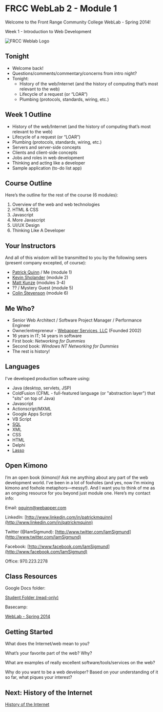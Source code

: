 # FRCC WebLab 2 - Module 1

Welcome to the Front Range Community College WebLab - Spring 2014!

Week 1 - Introduction to Web Development

![FRCC Weblab Logo](/img/frcc_weblab_logo.jpg)

## Tonight

* Welcome back!
* Questions/comments/commentary/concerns from intro night?
* Tonight:
  * History of the web/Internet (and the history of computing that’s most relevant to the web)
  * Lifecycle of a request (or “LOAR”)
  * Plumbing (protocols, standards, wiring, etc.)

<!--- Covered on intro night -->


## Week 1 Outline

* History of the web/Internet (and the history of computing that’s most relevant to the web) 
* Lifecycle of a request (or “LOAR”) 
* Plumbing (protocols, standards, wiring, etc.)
* Servers and server-side concepts
* Clients and client-side concepts
* Jobs and roles in web development
* Thinking and acting like a developer 
* Sample application (to-do list app) 



## Course Outline

Here’s the outline for the rest of the course (6 modules):

1. Overview of the web and web technologies
2. HTML & CSS
3. Javascript
4. More Javascript
5. UI/UX Design
6. Thinking Like A Developer



## Your Instructors

And all of this wisdom will be transmitted to you by the following seers (present company excepted, of course):

* [Patrick Quinn](http://www.linkedin.com/in/patrickmquinn) / Me (module 1)
* [Kevin Sholander](http://www.linkedin.com/pub/kevin-sholander/2/242/958) (module 2)
* [Matt Kunze](https://github.com/MattKunze?tab=activity) (modules 3-4)
* ?? / Mystery Guest (module 5)
* [Colin Stevenson](http://www.linkedin.com/pub/colin-stevenson/3/a/4b2) (module 6)

## Me Who?

* Senior Web Architect / Software Project Manager / Performance Engineer
* Owner/entrepreneur - [Webapper Services, LLC](http://www.webapper.com) (Founded 2002)
* 16 years in IT; 14 years in software
* First book: _Networking for Dummies_
* Second book: _Windows NT Networking for Dummies_
* The rest is history!

## Languages

I've developed production software using:

* Java (desktop, servlets, JSP)
* ColdFusion (CFML - full-featured language (or "abstraction layer") that "sits" on top of Java)
* Javascript
* Actionscript/MXML
* Google Apps Script
* VB Script
* [SQL](http://en.wikipedia.org/wiki/SQL) 
* XML
* CSS
* HTML
* Delphi
* [Lasso](http://en.wikipedia.org/wiki/Lasso_(programming_language))

## Open Kimono

I’m an open book (kimono)! Ask me anything about any part of the web development world. I’ve been in a lot of foxholes (and yes, now I’m mixing kimono and foxhole metaphors&mdash;messy!). And I want you to think of me as an ongoing resource for you beyond just module one. Here’s my contact info:

Email: [pquinn@webapper.com](mailto:pquinn@webapper.com)

LinkedIn: [http://www.linkedin.com/in/patrickmquinn](http://www.linkedin.com/in/patrickmquinn)

Twitter (@IamSigmund): [http://www.twitter.com/IamSigmund](http://www.twitter.com/IamSigmund)

Facebook: [http://www.facebook.com/IamSigmund](http://www.facebook.com/IamSigmund)

Office: 970.223.2278

## Class Resources

Google Docs folder:

[Student Folder (read-only)](https://drive.google.com/folderview?id=0B0HFqOyOPltCSnpLMFpiUnFvbDg&usp=sharing)

Basecamp:

[WebLab - Spring 2014](https://basecamp.com/2565496/projects/5204169-weblab-spring-2014)

## Getting Started

What does the Internet/web mean to you?

What’s your favorite part of the web? Why?

What are examples of really excellent software/tools/services on the web?

Why do you want to be a web developer? Based on your understanding of it so far, what piques your interest? 

## Next: History of the Internet

[History of the Internet](?md=/course-content/module1_weblab2/history_of_the_internet.md)



